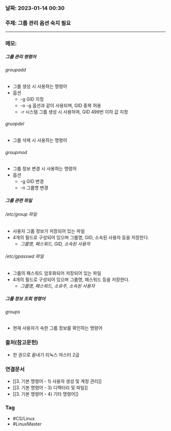 ### 날짜: 2023-01-14 00:30

### 주제:  그룹 관리 옵션 숙지 필요 
---
### 메모: 
##### 그룹 관리 명령어
###### groupadd 
- 그룹 생성 시 사용하는 명령어 
- 옵션 
	- -g GID 지정 
	- -o  -g 옵션과 같이 사용되며, GID 중복 허용 
	- -r  시스템 그룹 생성 시 사용하며, GID 499번 이하 값 지정
###### gruopdel
- 그룹 삭제 시 사용하는 명령어 
###### groupmod
- 그룹 정보 변경 시 사용하는 명령어
- 옵션
	- -g GID 변경 
	- -n 그룹명 변경 
##### 그룹 관련 파일 
###### /etc/group 파일
- 사용자 그룹 정보가 저장되어 있는 파일 
- 4개의 필드로 구성되어 있으며 그룹명, GID, 소속된 사용자 등을 저장한다. 
	- *그룹명, 패스워드, GID, 소속된 사용자*
###### /etc/gpasswd 파일
- 그룹의 패스워드 암호화되어 저장되어 있는 파일
- 4개의 필드로 구성되어 있으며 그룹명, 패스워드 등을 저장한다. 
	- *그룹명, 패스워드, 소유주, 소속된 사용자*
##### 그룹 정보 조회 명령어
###### groups 
- 현재 사용자가 속한 그룹 정보를 확인하는 명령어 

### 출처(참고문헌) 
- 한 권으로 끝내기 리눅스 마스터 2급 

### 연결문서 
- [[3. 기본 명령어 - 1) 사용자 생성 및 계정 관리]]
- [[3. 기본 명령어 - 3) 디렉터리 및 파일]]
- [[3. 기본 명령어 - 4) 기타 명령어]]

### Tag
- #CS/Linux 
- #LinuxMaster 